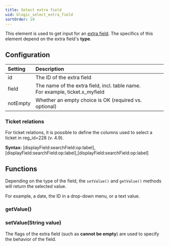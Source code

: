 ```yaml
---
title: Select extra field
uid: blogic_select_extra_field
sortOrder: 19
---
```


This element is used to get input for an [extra field](@crmscript_extra_fields). The specifics of this element depend on the extra field's **type**.

## Configuration

| Setting  | Description                                                                      |
|:---------|:---------------------------------------------------------------------------------|
| id       | The ID of the extra field                                                        |
| field    | The name of the extra field, incl. table name.<br/>For example, ticket.x_myfield |
| notEmpty | Whether an empty choice is OK (required vs. optional)                            |

### Ticket relations

For ticket relations, it is possible to define the columns used to select a ticket in reg_id=228 (v. 4.9).

**Syntax:**
[displayField:searchField:op:label],[displayField:searchField:op:label],[displayField:searchField:op:label]

## Functions

Depending on the type of the field, the `setValue()` and `getValue()` methods will return the selected value.

For example, a date, the ID in a drop-down menu, or a text value.

### getValue()

### setValue(String value)

The flags of the extra field (such as **cannot be empty**) are used to specify the behavior of the field.
